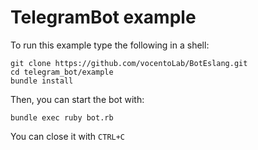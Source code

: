 TelegramBot example
==================

To run this example type the following in a shell:

```
git clone https://github.com/vocentoLab/BotEslang.git
cd telegram_bot/example
bundle install
```

Then, you can start the bot with:
```
bundle exec ruby bot.rb
```

You can close it with ``CTRL+C``
